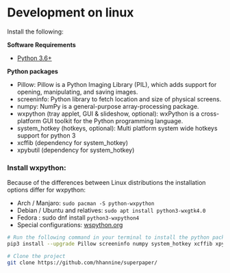 # Development on linux

Install the following: 

**Software Requirements**
- [Python 3.6+](https://www.python.org/downloads/)

**Python packages**
- Pillow: Pillow is a Python Imaging Library (PIL), which adds support for opening, manipulating, and saving images.
- screeninfo: Python library to fetch location and size of physical screens.
- numpy: NumPy is a general-purpose array-processing package.
- wxpython (tray applet, GUI & slideshow, optional): wxPython is a cross-platform GUI toolkit for the Python programming language.
- system_hotkey (hotkeys, optional): Multi platform system wide hotkeys support for python 3
- xcffib (dependency for system_hotkey)
- xpybutil (dependency for system_hotkey)

### Install wxpython:
Because of the differences between Linux distributions the installation options differ for wxpython:

- Arch / Manjaro: `sudo pacman -S python-wxpython`
- Debian / Ubuntu and relatives: `sudo apt install python3-wxgtk4.0`
- Fedora : sudo dnf install `python3-wxpython4`
- Special configurations:  [wspython.org](https://wxpython.org/pages/downloads/)

```sh
# Run the following command in your terminal to install the python packages
pip3 install --upgrade Pillow screeninfo numpy system_hotkey xcffib xpybutil

# Clone the project
git clone https://github.com/hhannine/superpaper/
```

